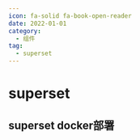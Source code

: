 ```yaml
---
icon: fa-solid fa-book-open-reader
date: 2022-01-01
category:
  - 组件
tag:
  - superset
---
```


# superset

## superset docker部署

